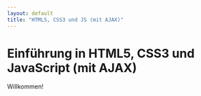 ```yaml
---
layout: default
title: "HTML5, CSS3 und JS (mit AJAX)"
---
```


# Einführung in HTML5, CSS3 und JavaScript (mit AJAX)



Willkommen!